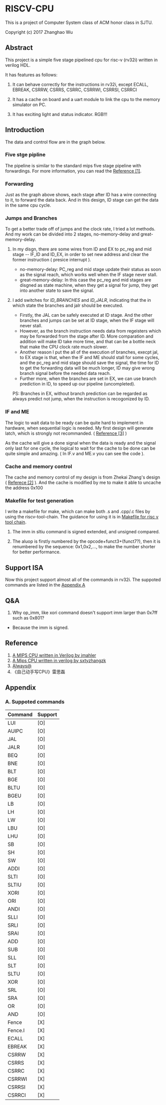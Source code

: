 # RISCV-CPU

This is a project of Computer System class of ACM honor class in SJTU.

Copyright (c) 2017 Zhanghao Wu

## Abstract

This project is a simple five stage pipelined cpu for risc-v (rv32i) written in verilog HDL. 

It has features as follows:

1. It can behave correctly for the instructions in rv32i, except ECALL, EBREAK, CSRRW, CSRRS, CSRRC, CSRRWI, CSRRSI, CSRRCI

1. It has a cache on board and a uart module to link the cpu to the memory simulator on PC.

1. It has exciting light and status indicator. RGB!!!

## Introduction

The data and control flow are in the graph below.

### Five stge pipline

The pipeline is similar to the standard mips five stage pipeline with forwardings. For more information, you can read the [Reference [1]](#ref1).

### Forwarding

Just as the graph above shows, each stage after ID has a wire connecting to it, to forward the data back. And in this design, ID stage can get the data in the same cpu cycle.

### Jumps and Branches

To get a better trade off of jumps and the clock rate, I tried a lot methods. And my work can be divided into 2 stages, no-memory-delay and great-memory-delay.

1. In my disgn, there are some wires from ID and EX to pc_reg and mid stage -- IF_ID and ID_EX, in order to set new address and clear the former instruction ( presice interrupt ).
	- no-memory-delay: PC_reg and mid stage update their status as soon as the signal reach, which works well when the IF stage never stall.
	- great-memory-delay: In this case the pc_reg and mid stages are disgned as state machine, when they get a signal for jump, they get into another state to save the signal.

2. I add switches for *ID_BRANCHES* and *ID_JALR*, indicating that the in which state the branches and jalr should be executed.
	- Firstly, the JAL can be safely executed at ID stage. And the other branches and jumps can be set at ID stage, when the IF stage will never stall.
	- However, as the branch instruction needs data from regeisters which may be forwarded from the stage after ID. More comparation and addition will make ID take more time, and that can be a bottle neck that make the CPU clock rate much slower.
	- Another reason I put the all of the execution of branches, execpt jal, to EX stage is that, when the IF and ME should stall for some cycles, and the pc_reg and mid stage should save the signal, the time for ID to get the forwarding data will be much longer, ID may give wrong branch signal before the needed data reach.
	- Further more, when the branches are set in EX, we can use branch prediction in ID, to speed up our pipeline (uncompleted).

	PS: Branches in EX, without branch prediction can be regarded as always predict not jump, when the instruction is recogonized by ID.

### IF and ME

The logic to wait data to be ready can be quite hard to implement in hardware, when sequential logic is needed. My first design will generate latch, which is strongly not recommanded. ( [Reference [3]](#ref3) )

As the cache will give a done signal when the data is ready and the signal only last for one cycle, the logical to wait for the cache to be done can be quite simple and amazing. ( In IF.v and ME.v you can see the code ).

### Cache and memory control

The cache and memory control of my design is from Zhekai Zhang's design ( [Referece [2]](#ref2) ). And the cache is modified by me to make it able to uncache the address 0x100


### Makefile for test generation

I write a makefile for make, which can make both .s and .cpp/.c files by using the riscv-tool-chain. The guidance for using it is in [Makefile for risc v tool chain](https://gist.github.com/Michaelvll/46e069e29a8448326acadd7bb2bb1654).

1. The imm in sltiu command is signed extended, and unsigned compared.

1. The aluop is firstly numbered by the opcode+funct3+(funct7?), then it is renumbered by the sequence: 0x1,0x2,..., to make the number shorter for better performance.

## Support ISA

Now this project support almost all of the commands in rv32i. The suppoted commands are listed in the [Appendix A](#ApdxA)

## Q&A

1. Why op_imm, like xori command doesn't support imm larger than 0x7ff such as 0x801?
- Because the imm is signed.

## Reference

1. <span id="ref1">[A MIPS CPU written in Verilog by jmahler](https://github.com/jmahler/mips-cpu.git)</span>
1. <span id="ref2">[A Mips CPU written in verilog by sxtyzhangzk](https://github.com/sxtyzhangzk/mips-cpu.git)</span>
1. <span id="ref3">[Always@](www-inst.eecs.berkeley.edu/~cs150/sp13/resources/Always.pdf)</span>
1. 《自己动手写CPU》雷思磊

## Appendix

### <span id="ApdxA">A. Suppoted commands</span>

| Command | Support |
|---------|---------|
| LUI     | [O]     |
| AUIPC   | [O]     |
| JAL     | [O]     |
| JALR    | [O]     |
| BEQ     | [O]     |
| BNE     | [O]     |
| BLT     | [O]     |
| BGE     | [O]     |
| BLTU    | [O]     |
| BGEU    | [O]     |
| LB      | [O]     |
| LH      | [O]     |
| LW      | [O]     |
| LBU     | [O]     |
| LHU     | [O]     |
| SB      | [O]     |
| SH      | [O]     |
| SW      | [O]     |
| ADDI    | [O]     |
| SLTI    | [O]     |
| SLTIU   | [O]     |
| XORI    | [O]     |
| ORI     | [O]     |
| ANDI    | [O]     |
| SLLI    | [O]     |
| SRLI    | [O]     |
| SRAI    | [O]     |
| ADD     | [O]     |
| SUB     | [O]     |
| SLL     | [O]     |
| SLT     | [O]     |
| SLTU    | [O]     |
| XOR     | [O]     |
| SRL     | [O]     |
| SRA     | [O]     |
| OR      | [O]     |
| AND     | [O]     |
| Fence   | [X]     |
| Fence.I | [X]     |
| ECALL   | [X]     |
| EBREAK  | [X]     |
| CSRRW   | [X]     |
| CSRRS   | [X]     |
| CSRRC   | [X]     |
| CSRRWI  | [X]     |
| CSRRSI  | [X]     |
| CSRRCI  | [X]     |